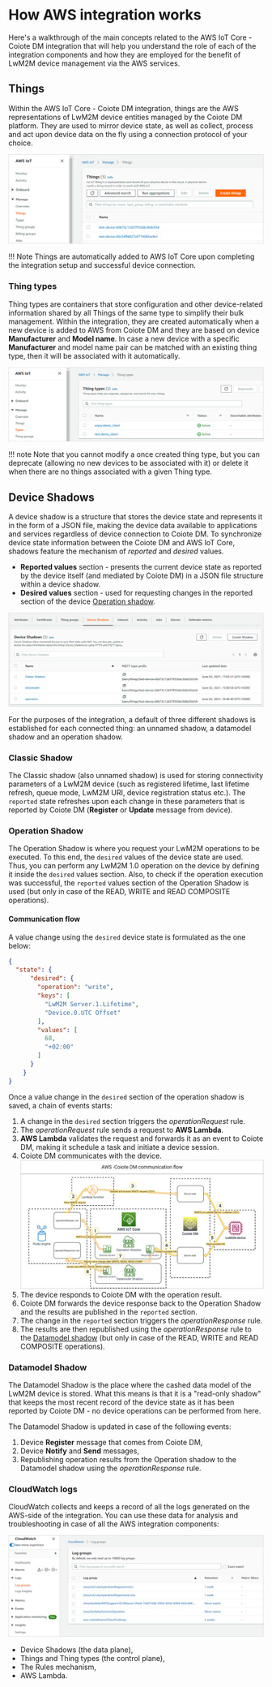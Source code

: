 # How AWS integration works

Here's a walkthrough of the main concepts related to the AWS IoT Core - Coiote DM integration that will help you understand the role of each of the integration components and how they are employed for the benefit of LwM2M device management via the AWS services.

## Things

Within the AWS IoT Core - Coiote DM integration, things are the AWS representations of LwM2M device entities managed by the Coiote DM platform. They are used to mirror device state, as well as collect, process and act upon device data on the fly using a connection protocol of your choice.

![Example Things](images/things.png "Example Things")

!!! Note
    Things are automatically added to AWS IoT Core upon completing the integration setup and successful device connection.

### Thing types

Thing types are containers that store configuration and other device-related information shared by all Things of the same type to simplify their bulk management. Within the integration, they are created automatically when a new device is added to AWS from Coiote DM and they are based on device **Manufacturer** and **Model name**. In case a new device with a specific **Manufacturer** and model name pair can be matched with an existing thing type, then it will be associated with it automatically.

![Example Thing types](images/thingtypes.png "Example Thing types")

!!! note
    Note that you cannot modify a once created thing type, but you can deprecate (allowing no new devices to be associated with it) or delete it when there are no things associated with a given Thing type.

## Device Shadows

A device shadow is a structure that stores the device state and represents it in the form of a JSON file, making the device data available to applications and services regardless of device connection to Coiote DM. To synchronize device state information between the Coiote DM and AWS IoT Core, shadows feature the mechanism of *reported* and *desired* values.

- **Reported values** section - presents the current device state as reported by the device itself (and mediated by Coiote DM) in a JSON file structure within a device shadow.
- **Desired values** section - used for requesting changes in the reported section of the device [Operation shadow](#operation-shadow).

![Integration Device Shadows](images/deviceshadows.png "Integration Device Shadows")

For the purposes of the integration, a default of three different shadows is established for each connected thing: an unnamed shadow, a datamodel shadow and an operation shadow.

### Classic Shadow

The Classic shadow (also unnamed shadow) is used for storing connectivity parameters of a LwM2M device (such as registered lifetime, last lifetime refresh, queue mode, LwM2M URI, device registration status etc.). The `reported` state refreshes upon each change in these parameters that is reported by Coiote DM (**Register** or **Update** message from device).

### Operation Shadow

The Operation Shadow is where you request your LwM2M operations to be executed. To this end, the `desired` values of the device state are used. Thus, you can perform any LwM2M 1.0 operation on the device by defining it inside the `desired` values section. Also, to check if the operation execution was successful, the `reported` values section of the Operation Shadow is used (but only in case of the READ, WRITE and READ COMPOSITE operations).

#### Communication flow

A value change using the `desired` device state is formulated as the one below:

   ```json
   {
     "state": {
         "desired": {
           "operation": "write",
           "keys": [
             "LwM2M Server.1.Lifetime",
             "Device.0.UTC Offset"
           ],
           "values": [
             68,
             "+02:00"
           ]
         }
       }
   }
   ```

Once a value change in the `desired` section of the operation shadow is saved, a chain of events starts:

   1. A change in the `desired` section triggers the *operationRequest* rule.
   2. The *operationRequest* rule sends a request to **AWS Lambda**.
   3. **AWS Lambda** validates the request and forwards it as an event to Coiote DM, making it schedule a task and initiate a device session.  
   4. Coiote DM communicates with the device.
   ![AWS - Coiote DM communication flow](images/communication_flow.png "AWS - Coiote DM communication flow")
   5. The device responds to Coiote DM with the operation result.
   6. Coiote DM forwards the device response back to the Operation Shadow and the results are published in the `reported` section.
   7. The change in the `reported` section triggers the *operationResponse* rule.
   8. The results are then republished using the *operationResponse* rule to the [Datamodel shadow](#datamodel-shadow) (but only in case of the READ, WRITE and READ COMPOSITE operations).



### Datamodel Shadow

The Datamodel Shadow is the place where the cashed data model of the LwM2M device is stored. What this means is that it is a "read-only shadow" that keeps the most recent record of the device state as it has been reported by Coiote DM - no device operations can be performed from here.

The Datamodel Shadow is updated in case of the following events:

1. Device **Register** message that comes from Coiote DM,
2. Device **Notify** and **Send** messages,
3. Republishing operation results from the Operation shadow to the Datamodel shadow using the *operationResponse* rule.  

### CloudWatch logs

CloudWatch collects and keeps a record of all the logs generated on the AWS-side of the integration. You can use these data for analysis and troubleshooting in case of all the AWS integration components:

![CloudWatch logs](images/cloudwatch.png "CloudWatch logs")

- Device Shadows (the data plane),
- Things and Thing types (the control plane),
- The Rules mechanism,
- AWS Lambda.
